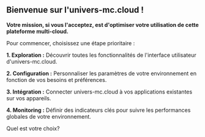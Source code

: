 ## Bienvenue sur l'univers-mc.cloud !

**Votre mission, si vous l'acceptez, est d'optimiser votre utilisation de cette plateforme multi-cloud.**  

Pour commencer,  choisissez une étape prioritaire :

**1. Exploration :** Découvrir toutes les fonctionnalités de l'interface utilisateur d'univers-mc.cloud.

**2. Configuration :** Personnaliser les paramètres de votre environnement en fonction de vos besoins et préférences.

**3. Intégration :** Connecter univers-mc.cloud à vos applications existantes sur vos appareils.

**4.  Monitoring :** Définir des indicateurs clés pour suivre les performances globales de votre environnement.


Quel est votre choix? 

